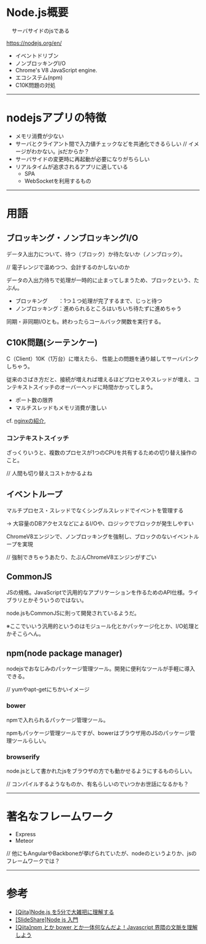 # Node.js概要

　サーバサイドのjsである

https://nodejs.org/en/
* イベントドリブン
* ノンブロッキングI/O
* Chrome's V8 JavaScript engine.
* エコシステム(npm)
* C10K問題の対処

---

# nodejsアプリの特徴
* メモリ消費が少ない
* サーバとクライアント間で入力値チェックなどを共通化できるらしい // イメージがわかない。jsだからか？
* サーバサイドの変更時に再起動が必要になりがちらしい
* リアルタイムが追求されるアプリに適している
  * SPA
  * WebSocketを利用するもの

---

# 用語
## ブロッキング・ノンブロッキングI/O
データ入出力について、待つ（ブロック）か待たないか（ノンブロック）。

// 電子レンジで温めつつ、会計するのかしないのか

データの入出力待ちで処理が一時的に止まってしまうため、ブロックという、たぶん。

* ブロッキング　　：1つ１つ処理が完了するまで、じっと待つ
* ノンブロッキング：進められるところはいちいち待たずに進めちゃう

同期・非同期I/Oとも。終わったらコールバック関数を実行する。

## C10K問題(シーテンケー)
C（Client）10K（1万台）に増えたら、
性能上の問題を通り越してサーバパンクしちゃう。

従来のさばき方だと、接続が増えれば増えるほどプロセスやスレッドが増え、コンテキストスイッチのオーバーヘッドに時間かかってしまう。

* ポート数の限界
* マルチスレッドもメモリ消費が激しい

cf. [nginxの紹介](http://www.slideshare.net/ttkzw/nginx-intro),

### コンテキストスイッチ
ざっくりいうと、複数のプロセスが1つのCPUを共有するための切り替え操作のこと。

// 人間も切り替えコストかかるよね

## イベントループ
マルチプロセス・スレッドでなくシングルスレッドでイベントを管理する

→ 大容量のDBアクセスなどによるI/Oや、ロジックでブロックが発生しやすい

ChromeV8エンジンで、ノンブロッキングを強制し、ブロックのないイベントループを実現

// 強制できちゃうあたり、たぶんChromeV8エンジンがすごい

## CommonJS
JSの規格。JavaScriptで汎用的なアプリケーションを作るためのAPI仕様。ライブラリとかそういうのではない。

node.jsもCommonJSに則って開発されているようだ。

※ここでいいう汎用的というのはモジュール化とかパッケージ化とか、I/O処理とかそこらへん。

## npm(node package manager)
nodejsでおなじみのパッケージ管理ツール。開発に便利なツールが手軽に導入できる。

// yumやapt-getにちかいイメージ

### bower
npmで入れられるパッケージ管理ツール。

npmもパッケージ管理ツールですが、bowerはブラウザ用のJSのパッケージ管理ツールらしい。

### browserify
node.jsとして書かれたjsをブラウザの方でも動かせるようにするものらしい。

// コンパイルするようなものか、有名らしいのでいつかお世話になるかも？

---

# 著名なフレームワーク
* Express
* Meteor

// 他にもAngularやBackboneが挙げられていたが、nodeのというよりか、jsのフレームワークでは？

---

# 参考
* [[Qiita]Node.js を5分で大雑把に理解する](http://qiita.com/hshimo/items/1ecb7ed1b567aacbe559)
* [[SlideShare]Node js 入門](http://www.slideshare.net/SatoshiTakami/intoroduction-nodejs)
* [[Qiita]npm とか bower とか一体何なんだよ！Javascript 界隈の文脈を理解しよう](http://qiita.com/megane42/items/2ab6ffd866c3f2fda066)
